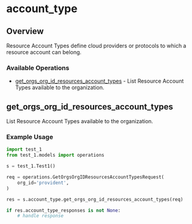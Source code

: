 # account_type

## Overview

Resource Account Types define cloud providers or protocols to which a resource account can belong.
<SchemaDefinition schemaRef="#/components/schemas/AccountTypeRequest" />


### Available Operations

* [get_orgs_org_id_resources_account_types](#get_orgs_org_id_resources_account_types) - List Resource Account Types available to the organization.

## get_orgs_org_id_resources_account_types

List Resource Account Types available to the organization.

### Example Usage

```python
import test_1
from test_1.models import operations

s = test_1.Test1()

req = operations.GetOrgsOrgIDResourcesAccountTypesRequest(
    org_id='provident',
)

res = s.account_type.get_orgs_org_id_resources_account_types(req)

if res.account_type_responses is not None:
    # handle response
```
